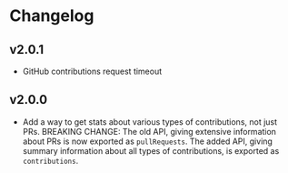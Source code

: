 # Changelog

## v2.0.1

- GitHub contributions request timeout

## v2.0.0

- Add a way to get stats about various types of contributions, not just PRs.
  BREAKING CHANGE: The old API, giving extensive information about PRs is now exported as `pullRequests`.
  The added API, giving summary information about all types of contributions, is exported as `contributions`.
